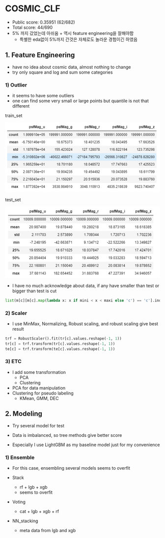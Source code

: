 # COSMIC_CLF

- Public score: 0.35951 (62/682)
- Total score: 44/690
- 5% 까지 갔었는데 아쉬움 + 역시 feature engineering을 잘해야함
  - 특별한 eda없이 5%까지 간것은 자체로도 놀라운 경험이긴 하였음

## 1. Feature Engineering

- have no idea about cosmic data, almost nothing to change
- try only square and log and sum some categories

### 1) Outlier

- it seems to have some outliers
- one can find some very small or large points but quantile is not that different

train_set

![train](./asset/train_dist.png)

test_set

![test](./asset/test_dist.png)

- I have no much acknowledge about data, if any have smaller than test or bigger than test is cut

```python
list(m[c][m[c].map(lambda x: x if mini < x < maxi else 'c') == 'c'].index.values)
```

### 2) Scaler

- I use MinMax, Normalizing, Robust scaling, and robust scaling give best result

```python
trf = RobustScaler().fit(tr[c].values.reshape(-1, 1))
tr[c] = trf.transform(tr[c].values.reshape(-1, 1))
te[c] = trf.transform(te[c].values.reshape(-1, 1))
```

### 3) ETC

- I add some transformation
  - PCA
  - Clustering
- PCA for data manipulation
- Clustering for pseudo labeling
  - KMean, GMM, DEC

## 2. Modeling

- Try several model for test
- Data is imbalanced, so tree methods give better score

- Especially I use LightGBM as my baseline model just for my convenience

### 1) Ensemble

- For this case, ensembling several models seems to overfit

- Stack
  - rf + lgb + xgb
  - seems to overfit
- Voting
  - cat + lgb + xgb + rf
- NN_stacking
  - meta data from lgb and xgb
